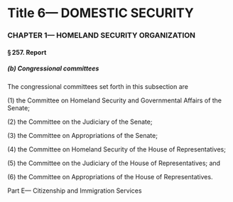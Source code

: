 
# Title 6— DOMESTIC SECURITY
### CHAPTER 1— HOMELAND SECURITY ORGANIZATION
#### § 257. Report
##### (b) Congressional committees

The congressional committees set forth in this subsection are

(1) the Committee on Homeland Security and Governmental Affairs of the Senate;

(2) the Committee on the Judiciary of the Senate;

(3) the Committee on Appropriations of the Senate;

(4) the Committee on Homeland Security of the House of Representatives;

(5) the Committee on the Judiciary of the House of Representatives; and

(6) the Committee on Appropriations of the House of Representatives.

Part E— Citizenship and Immigration Services
